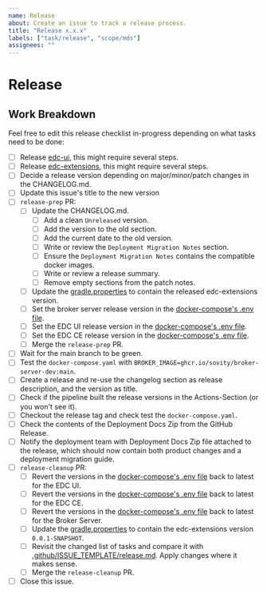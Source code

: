 ```yaml
---
name: Release
about: Create an issue to track a release process.
title: "Release x.x.x"
labels: ["task/release", "scope/mds"]
assignees: ""
---
```


# Release

## Work Breakdown

Feel free to edit this release checklist in-progress depending on what tasks need to be done:

- [ ] Release [edc-ui](https://github.com/sovity/edc-ui), this might require several steps.
- [ ] Release [edc-extensions](https://github.com/sovity/edc-extensions), this might require several steps.
- [ ] Decide a release version depending on major/minor/patch changes in the CHANGELOG.md.
- [ ] Update this issue's title to the new version
- [ ] `release-prep` PR:
    - [ ] Update the CHANGELOG.md.
        - [ ] Add a clean `Unreleased` version.
        - [ ] Add the version to the old section.
        - [ ] Add the current date to the old version.
        - [ ] Write or review the `Deployment Migration Notes` section.
        - [ ] Ensure the `Deployment Migration Notes` contains the compatible docker images.
        - [ ] Write or review a release summary.
        - [ ] Remove empty sections from the patch notes.
    - [ ] Update the [gradle.properties](https://github.com/sovity/edc-broker-server-extension/blob/main/gradle.properties) to contain the released edc-extensions version.
    - [ ] Set the broker server release version in the [docker-compose's .env file](https://github.com/sovity/edc-broker-server-extension/blob/main/.env).
    - [ ] Set the EDC UI release version in the [docker-compose's .env file](https://github.com/sovity/edc-broker-server-extension/blob/main/.env).
    - [ ] Set the EDC CE release version in the [docker-compose's .env file](https://github.com/sovity/edc-broker-server-extension/blob/main/.env).
    - [ ] Merge the `release-prep` PR.
- [ ] Wait for the main branch to be green.
- [ ] Test the `docker-compose.yaml` with `BROKER_IMAGE=ghcr.io/sovity/broker-server-dev:main`.
- [ ] Create a release and re-use the changelog section as release description, and the version as title.
- [ ] Check if the pipeline built the release versions in the Actions-Section (or you won't see it).
- [ ] Checkout the release tag and check test the `docker-compose.yaml`.
- [ ] Check the contents of the Deployment Docs Zip from the GitHub Release.
- [ ] Notify the deployment team with Deployment Docs Zip file attached to the release, which should now contain both product changes and a deployment migration guide.
- [ ] `release-cleanup` PR:
    - [ ] Revert the versions in the [docker-compose's .env file](.env) back to latest for the EDC UI.
    - [ ] Revert the versions in the [docker-compose's .env file](.env) back to latest for the EDC CE.
    - [ ] Revert the versions in the [docker-compose's .env file](.env) back to latest for the Broker Server.
    - [ ] Update the [gradle.properties](https://github.com/sovity/edc-broker-server-extension/blob/main/gradle.properties) to contain the edc-extensions version `0.0.1-SNAPSHOT`.
    - [ ] Revisit the changed list of tasks and compare it with [.github/ISSUE_TEMPLATE/release.md](https://github.com/sovity/edc-broker-server-extension/blob/main/.github/ISSUE_TEMPLATE/release.md). Apply changes where it makes sense.
    - [ ] Merge the `release-cleanup` PR.
- [ ] Close this issue.
